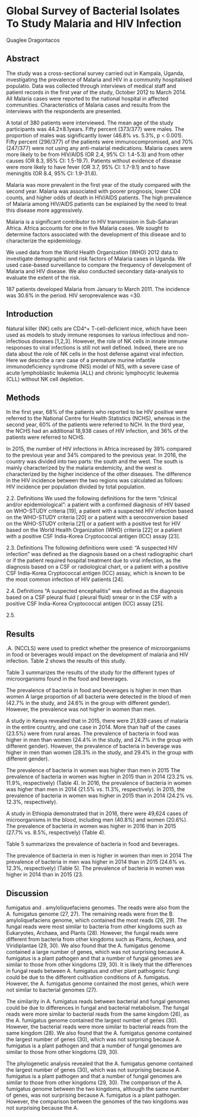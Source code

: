# Global Survey of Bacterial Isolates To Study Malaria and HIV Infection
Quaglee Dragontacos


## Abstract

The study was a cross-sectional survey carried out in Kampala, Uganda, investigating the prevalence of Malaria and HIV in a community hospitalised populatio. Data was collected through interviews of medical staff and patient records in the first year of the study, October 2012 to March 2014. All Malaria cases were reported to the national hospital in affected communities. Characteristics of Malaria cases and results from the interviews with the respondents are presented.

A total of 380 patients were interviewed. The mean age of the study participants was 44.2±8.1years. Fifty percent (373/377) were males. The proportion of males was significantly lower (46.8% vs. 5.3%, p < 0.001). Fifty percent (296/377) of the patients were immunocompromised, and 70% (247/377) were not using any anti-malarial medications. Malaria cases were more likely to be from HIV/AIDS (OR 2.4, 95% CI: 1.4-5.3) and from other causes (OR 8.3, 95% CI: 1.5-19.7). Patients without evidence of disease were more likely to have fever (OR 3.7, 95% CI: 1.7-9.1) and to have meningitis (OR 8.4, 95% CI: 1.9-31.6).

Malaria was more prevalent in the first year of the study compared with the second year. Malaria was associated with poorer prognosis, lower CD4 counts, and higher odds of death in HIV/AIDS patients. The high prevalence of Malaria among HIV/AIDS patients can be explained by the need to treat this disease more aggressively.

Malaria is a significant contributor to HIV transmission in Sub-Saharan Africa. Africa accounts for one in five Malaria cases. We sought to determine factors associated with the development of this disease and to characterize the epidemiology.

We used data from the World Health Organization (WHO) 2012 data to investigate demographic and risk factors of Malaria cases in Uganda. We used case-based surveillance to compare the frequency of development of Malaria and HIV disease. We also conducted secondary data-analysis to evaluate the extent of the risk.

187 patients developed Malaria from January to March 2011. The incidence was 30.6% in the period. HIV seroprevalence was =30.


## Introduction
Natural killer (NK) cells are CD4^+ T-cell-deficient mice, which have been used as models to study immune responses to various infectious and non-infectious diseases [1,2,3]. However, the role of NK cells in innate immune responses to viral infections is still not well defined. Indeed, there are no data about the role of NK cells in the host defense against viral infection. Here we describe a rare case of a premature murine infantile immunodeficiency syndrome (NIS) model of NIS, with a severe case of acute lymphoblastic leukemia (ALL) and chronic lymphocytic leukemia (CLL) without NK cell depletion.


## Methods
In the first year, 68% of the patients who reported to be HIV positive were referred to the National Centre for Health Statistics (NCHS), whereas in the second year, 60% of the patients were referred to NCH. In the third year, the NCHS had an additional 18,938 cases of HIV infection, and 36% of the patients were referred to NCHS.

In 2015, the number of HIV infections in Africa increased by 39% compared to the previous year and 34% compared to the previous year. In 2016, the country was divided into two parts: the south and the west. The south is mainly characterized by the malaria endemicity, and the west is characterized by the higher incidence of the other diseases. The difference in the HIV incidence between the two regions was calculated as follows: HIV incidence per population divided by total population.

2.2. Definitions
We used the following definitions for the term “clinical and/or epidemiological”: a patient with a confirmed diagnosis of HIV based on WHO-STUDY criteria [19], a patient with a suspected HIV infection based on the WHO-STUDY criteria [20] or a patient with a seroconversion based on the WHO-STUDY criteria [21] or a patient with a positive test for HIV based on the World Health Organization (WHO) criteria [22] or a patient with a positive CSF India-Korea Cryptococcal antigen (ICC) assay [23].

2.3. Definitions
The following definitions were used: “A suspected HIV infection” was defined as the diagnosis based on a chest radiographic chart or if the patient required hospital treatment due to viral infection, as the diagnosis based on a CSF or radiological chart, or a patient with a positive CSF India-Korea Cryptococcal antigen (ICC) assay, which is known to be the most common infection of HIV patients [24].

2.4. Definitions
“A suspected encephalitis” was defined as the diagnosis based on a CSF pleural fluid ( pleural fluid) smear or in the CSF with a positive CSF India-Korea Cryptococcal antigen (ICC) assay [25].

2.5.


## Results
.A. (NCCLS) were used to predict whether the presence of microorganisms in food or beverages would impact on the development of malaria and HIV infection. Table 2 shows the results of this study.

Table 3 summarizes the results of the study for the different types of microorganisms found in the food and beverages.

The prevalence of bacteria in food and beverages is higher in men than women
A large proportion of all bacteria were detected in the blood of men (42.7% in the study, and 24.6% in the group with different gender). However, the prevalence was not higher in women than men.

A study in Kenya revealed that in 2015, there were 21,839 cases of malaria in the entire country, and one case in 2014. More than half of the cases (23.5%) were from rural areas. The prevalence of bacteria in food was higher in men than women (24.4% in the study, and 24.7% in the group with different gender). However, the prevalence of bacteria in beverage was higher in men than women (28.3% in the study, and 29.4% in the group with different gender).

The prevalence of bacteria in women was higher than men in 2015
The prevalence of bacteria in women was higher in 2015 than in 2014 (23.2% vs. 11.9%, respectively) (Table 4). In 2016, the prevalence of bacteria in women was higher than men in 2014 (21.5% vs. 11.3%, respectively). In 2015, the prevalence of bacteria in women was higher in 2015 than in 2014 (24.2% vs. 12.3%, respectively).

A study in Ethiopia demonstrated that in 2016, there were 49,624 cases of microorganisms in the blood, including men (40.8%) and women (20.6%). The prevalence of bacteria in women was higher in 2016 than in 2015 (27.7% vs. 8.5%, respectively) (Table 4).

Table 5 summarizes the prevalence of bacteria in food and beverages.

The prevalence of bacteria in men is higher in women than men in 2014
The prevalence of bacteria in men was higher in 2014 than in 2015 (24.6% vs. 12.3%, respectively) (Table 5). The prevalence of bacteria in women was higher in 2014 than in 2015 (23.


## Discussion
fumigatus and . amyloliquefaciens genomes. The reads were also from the A. fumigatus genome (27, 27). The remaining reads were from the B. amyloliquefaciens genome, which contained the most reads (26, 29). The fungal reads were most similar to bacteria from other kingdoms such as Eukaryotes, Archaea, and Plants (28). However, the fungal reads were different from bacteria from other kingdoms such as Plants, Archaea, and Viridiplantae (29, 30). We also found that the A. fumigatus genome contained a large number of genes, which was not surprising because A. fumigatus is a plant pathogen and that a number of fungal genomes are similar to those from other kingdoms (29, 30). It is likely that the differences in fungal reads between A. fumigatus and other plant pathogenic fungi could be due to the different cultivation conditions of A. fumigatus. However, the A. fumigatus genome contained the most genes, which were not similar to bacterial genomes (27).

The similarity in A. fumigatus reads between bacterial and fungal genomes could be due to differences in fungal and bacterial metabolism. The fungal reads were more similar to bacterial reads from the same kingdom (26), as the A. fumigatus genome contained the largest number of genes (30). However, the bacterial reads were more similar to bacterial reads from the same kingdom (28). We also found that the A. fumigatus genome contained the largest number of genes (30), which was not surprising because A. fumigatus is a plant pathogen and that a number of fungal genomes are similar to those from other kingdoms (29, 30).

The phylogenetic analysis revealed that the A. fumigatus genome contained the largest number of genes (30), which was not surprising because A. fumigatus is a plant pathogen and that a number of fungal genomes are similar to those from other kingdoms (29, 30). The comparison of the A. fumigatus genome between the two kingdoms, although the same number of genes, was not surprising because A. fumigatus is a plant pathogen. However, the comparison between the genomes of the two kingdoms was not surprising because the A.
